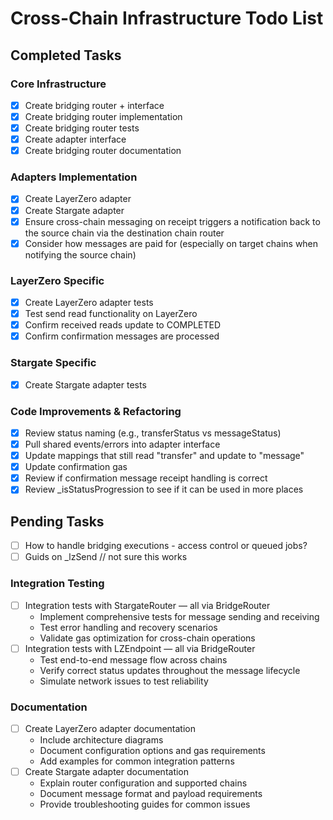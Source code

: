 # Cross-Chain Infrastructure Todo List

## Completed Tasks

### Core Infrastructure
- [x] Create bridging router + interface
- [x] Create bridging router implementation
- [x] Create bridging router tests
- [x] Create adapter interface
- [x] Create bridging router documentation

### Adapters Implementation
- [x] Create LayerZero adapter
- [x] Create Stargate adapter
- [x] Ensure cross-chain messaging on receipt triggers a notification back to the source chain via the destination chain router
- [x] Consider how messages are paid for (especially on target chains when notifying the source chain)

### LayerZero Specific
- [x] Create LayerZero adapter tests
- [x] Test send read functionality on LayerZero
- [x] Confirm received reads update to COMPLETED
- [x] Confirm confirmation messages are processed

### Stargate Specific
- [x] Create Stargate adapter tests

### Code Improvements & Refactoring
- [x] Review status naming (e.g., transferStatus vs messageStatus)
- [x] Pull shared events/errors into adapter interface
- [x] Update mappings that still read "transfer" and update to "message"
- [x] Update confirmation gas 
- [x] Review if confirmation message receipt handling is correct
- [x] Review _isStatusProgression to see if it can be used in more places

## Pending Tasks
- [ ] How to handle bridging executions - access control or queued jobs?
- [ ] Guids on _lzSend // not sure this works

### Integration Testing
- [ ] Integration tests with StargateRouter — all via BridgeRouter
  * Implement comprehensive tests for message sending and receiving
  * Test error handling and recovery scenarios
  * Validate gas optimization for cross-chain operations
- [ ] Integration tests with LZEndpoint — all via BridgeRouter
  * Test end-to-end message flow across chains
  * Verify correct status updates throughout the message lifecycle
  * Simulate network issues to test reliability

### Documentation
- [ ] Create LayerZero adapter documentation
  * Include architecture diagrams
  * Document configuration options and gas requirements
  * Add examples for common integration patterns
- [ ] Create Stargate adapter documentation
  * Explain router configuration and supported chains
  * Document message format and payload requirements
  * Provide troubleshooting guides for common issues 